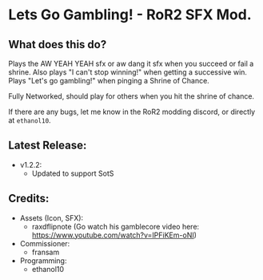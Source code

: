 # Lets Go Gambling! - RoR2 SFX Mod.

## What does this do?
Plays the AW YEAH YEAH sfx or aw dang it sfx when you succeed or fail a shrine.
Also plays "I can't stop winning!" when getting a successive win.
Plays "Let's go gambling!" when pinging a Shrine of Chance.

Fully Networked, should play for others when you hit the shrine of chance.

If there are any bugs, let me know in the RoR2 modding discord, or directly at `ethanol10`.

## Latest Release:
- v1.2.2:
    - Updated to support SotS

## Credits:

- Assets (Icon, SFX):
    - raxdflipnote (Go watch his gamblecore video here: https://www.youtube.com/watch?v=IPFiKEm-oNI)
- Commissioner:
    - fransam
- Programming:
    - ethanol10